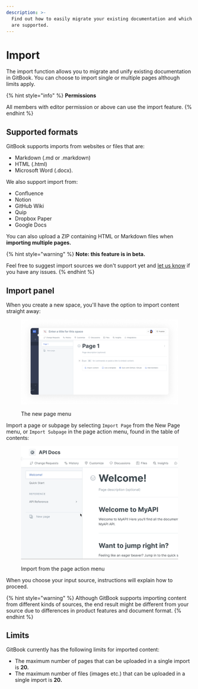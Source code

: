 ```yaml
---
description: >-
  Find out how to easily migrate your existing documentation and which formats
  are supported.
---
```


# Import

The import function allows you to migrate and unify existing documentation in GitBook. You can choose to import single or multiple pages although limits apply.

{% hint style="info" %}
**Permissions**

All members with editor permission or above can use the import feature.
{% endhint %}

## Supported formats

GitBook supports imports from websites or files that are:

* Markdown (.md or .markdown)
* HTML (.html)
* Microsoft Word (.docx).

We also support import from:

* Confluence
* Notion
* GitHub Wiki
* Quip
* Dropbox Paper
* Google Docs

You can also upload a ZIP containing HTML or Markdown files when **importing multiple pages.**

{% hint style="warning" %}
**Note: this feature is in beta.**

Feel free to suggest import sources we don't support yet and [let us know](../help/support.md) if you have any issues.
{% endhint %}

## Import panel

When you create a new space, you'll have the option to import content straight away:

<figure><img src="../.gitbook/assets/Import.png" alt="A screenshot from the GitBook app. In the editor section is a blank page without any content. There is a button for importing content."><figcaption><p>The new page menu</p></figcaption></figure>

Import a page or subpage by selecting `Import Page` from the New Page menu, or `Import Subpage` in the page action menu, found in the table of contents:

<figure><img src="../.gitbook/assets/import gif.gif" alt="An animated gif from the GitBook app. The cursor clicks on the &#x22;Import new pages&#x22; button, and a pop-up appears with the title &#x22;Import your content&#x22;. On the pop-up are buttons for lots of different sources that you can import content from, such as HTML, Markdown, Word, and OpenAPI."><figcaption><p>Import from the page action menu</p></figcaption></figure>

When you choose your input source, instructions will explain how to proceed.

{% hint style="warning" %}
Although GitBook supports importing content from different kinds of sources, the end result might be different from your source due to differences in product features and document format.
{% endhint %}

## Limits

GitBook currently has the following limits for imported content:

* The maximum number of pages that can be uploaded in a single import is **20.**
* The maximum number of files (images etc.) that can be uploaded in a single import is **20.**
